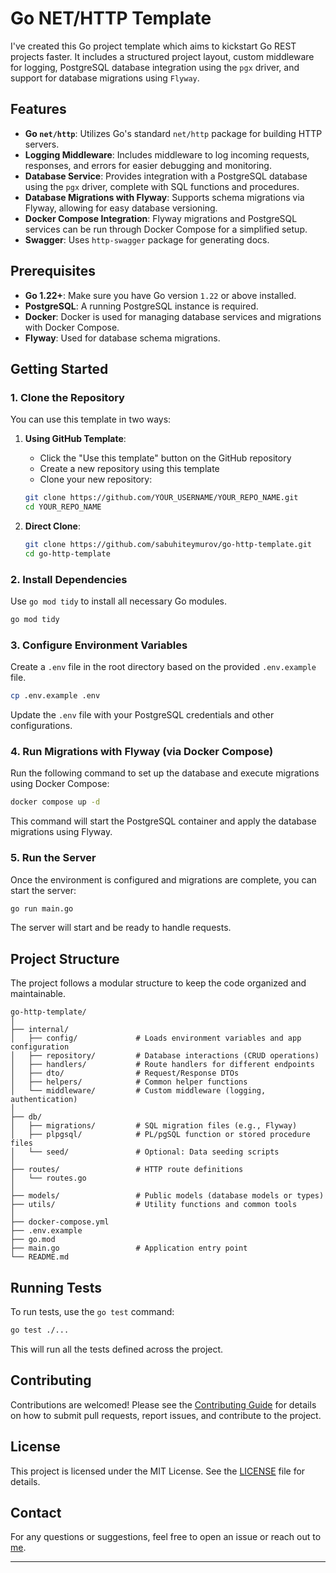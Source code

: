 # Go NET/HTTP Template

I've created this Go project template which aims to kickstart Go REST projects faster. It includes a structured project layout, custom middleware for logging, PostgreSQL database integration using the `pgx` driver, and support for database migrations using `Flyway`.

## Features

- **Go `net/http`**: Utilizes Go's standard `net/http` package for building HTTP servers.
- **Logging Middleware**: Includes middleware to log incoming requests, responses, and errors for easier debugging and monitoring.
- **Database Service**: Provides integration with a PostgreSQL database using the `pgx` driver, complete with SQL functions and procedures.
- **Database Migrations with Flyway**: Supports schema migrations via Flyway, allowing for easy database versioning.
- **Docker Compose Integration**: Flyway migrations and PostgreSQL services can be run through Docker Compose for a simplified setup.
- **Swagger**: Uses `http-swagger` package for generating docs.

## Prerequisites

- **Go 1.22+**: Make sure you have Go version `1.22` or above installed.
- **PostgreSQL**: A running PostgreSQL instance is required.
- **Docker**: Docker is used for managing database services and migrations with Docker Compose.
- **Flyway**: Used for database schema migrations.

## Getting Started

### 1. Clone the Repository

You can use this template in two ways:

1. **Using GitHub Template**:

   - Click the "Use this template" button on the GitHub repository
   - Create a new repository using this template
   - Clone your new repository:

   ```bash
   git clone https://github.com/YOUR_USERNAME/YOUR_REPO_NAME.git
   cd YOUR_REPO_NAME
   ```

2. **Direct Clone**:
   ```bash
   git clone https://github.com/sabuhiteymurov/go-http-template.git
   cd go-http-template
   ```

### 2. Install Dependencies

Use `go mod tidy` to install all necessary Go modules.

```bash
go mod tidy
```

### 3. Configure Environment Variables

Create a `.env` file in the root directory based on the provided `.env.example` file.

```bash
cp .env.example .env
```

Update the `.env` file with your PostgreSQL credentials and other configurations.

### 4. Run Migrations with Flyway (via Docker Compose)

Run the following command to set up the database and execute migrations using Docker Compose:

```bash
docker compose up -d
```

This command will start the PostgreSQL container and apply the database migrations using Flyway.

### 5. Run the Server

Once the environment is configured and migrations are complete, you can start the server:

```bash
go run main.go
```

The server will start and be ready to handle requests.

## Project Structure

The project follows a modular structure to keep the code organized and maintainable.

```
go-http-template/
│
├── internal/
│   ├── config/             # Loads environment variables and app configuration
│   ├── repository/         # Database interactions (CRUD operations)
│   ├── handlers/           # Route handlers for different endpoints
│   ├── dto/                # Request/Response DTOs
│   ├── helpers/            # Common helper functions
│   └── middleware/         # Custom middleware (logging, authentication)
│
├── db/
│   ├── migrations/         # SQL migration files (e.g., Flyway)
│   ├── plpgsql/            # PL/pgSQL function or stored procedure files
│   └── seed/               # Optional: Data seeding scripts
│
├── routes/                 # HTTP route definitions
│   └── routes.go
│
├── models/                 # Public models (database models or types)
├── utils/                  # Utility functions and common tools
│
├── docker-compose.yml
├── .env.example
├── go.mod
├── main.go                 # Application entry point
└── README.md
```

## Running Tests

To run tests, use the `go test` command:

```bash
go test ./...
```

This will run all the tests defined across the project.

## Contributing

Contributions are welcomed! Please see the [Contributing Guide](CONTRIBUTING.md) for details on how to submit pull requests, report issues, and contribute to the project.

## License

This project is licensed under the MIT License. See the [LICENSE](LICENSE) file for details.

## Contact

For any questions or suggestions, feel free to open an issue or reach out to [me](mailto:hello@sabuhiteymurov.com).

---
